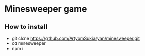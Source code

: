# Minesweeper game

## How to install
- git clone https://github.com/ArtyomSukiasyan/minesweeper.git
- cd minesweeper
- npm i

